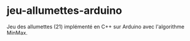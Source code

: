 # jeu-allumettes-arduino
Jeu des allumettes (21) implémenté en C++ sur Arduino avec l'algorithme MinMax.

